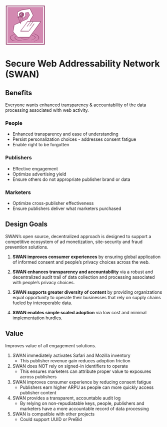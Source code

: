 ![Secure Web Addressability Network](images/swan.128.pxls.100.dpi.png)

# Secure Web Addressability Network (SWAN)

## Benefits

Everyone wants enhanced transparency & accountability of the data processing associated with web activity.

### People
* Enhanced transparency and ease of understanding
* Persist personalization choices - addresses consent fatigue
* Enable right to be forgotten

### Publishers
* Effective engagement
* Optimize advertising yield
* Ensure others do not appropriate publisher brand or data

### Marketers
* Optimize cross-publisher effectiveness
* Ensure publishers deliver what marketers purchased

## Design Goals

SWAN’s open source, decentralized approach is designed to support a competitive ecosystem of ad monetization, site-security and fraud prevention solutions.

1. **SWAN improves consumer experiences** by ensuring global application of informed consent and people’s privacy choices across the web.

2. **SWAN enhances transparency and accountability** via a robust and decentralized audit trail of data collection and processing associated with people’s privacy choices.

3. **SWAN supports greater diversity of content** by providing organizations equal opportunity to operate their businesses that rely on supply chains fueled by interoperable data. 

4. **SWAN enables simple scaled adoption** via low cost and minimal implementation hurdles.

## Value 

Improves value of all engagement solutions.

1. SWAN immediately activates Safari and Mozilla inventory 
   + This publisher revenue gain reduces adoption friction 
2. SWAN does NOT rely on signed-in identifiers to operate
    + This ensures marketers can attribute proper value to exposures across publishers 
3. SWAN improves consumer experience by reducing consent fatigue 
    + Publishers earn higher ARPU as people can more quickly access publisher content
4. SWAN provides a transparent, accountable audit log
    + By relying on non-repudiatable keys, people, publishers and marketers have a more accountable record of data processing 
5. SWAN is compatible with other projects
    + Could support UUID or PreBid
